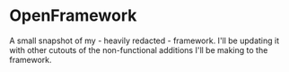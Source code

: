 # OpenFramework
A small snapshot of my - heavily redacted - framework. I'll be updating it with other cutouts of the non-functional additions I'll be making to the framework.
